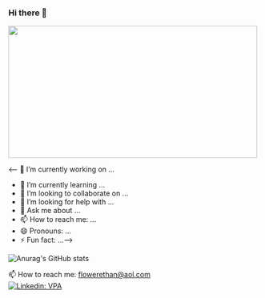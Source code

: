  ### Hi there 👋
<img style="-webkit-user-select: none;margin: auto;cursor: zoom-in;" src="https://www.pentalog.com/wp-content/uploads/2020/03/DevOps-engineer-job-roles-and-responsibilities.png" width="497" height="264">

<-- 🔭 I’m currently working on ...
- 🌱 I’m currently learning ...
- 👯 I’m looking to collaborate on ...
- 🤔 I’m looking for help with ...
- 💬 Ask me about ...
- 📫 How to reach me: ...
- 😄 Pronouns: ...
- ⚡ Fun fact: ...-->


![Anurag's GitHub stats](https://github-readme-stats.vercel.app/api?username=ethanflower1903&show_icons=true&theme=onedark)<br>



 
📫 How to reach me: flowerethan@aol.com <br>
[![Linkedin: VPA](https://img.shields.io/badge/linkedin-%230077B5.svg?&style=for-the-badge&logo=linkedin&logoColor=white)](https://www.linkedin.com/in/ethan-flower-293a05208/)
